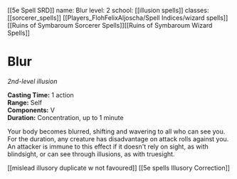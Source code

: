 [[5e Spell SRD]]
name: Blur
level: 2
school: [[illusion spells]]
classes: [[sorcerer_spells]]
         [[Players_FlohFelixAljoscha/Spell Indices/wizard spells]][[Ruins of Symbaroum Sorcerer Spells]][[Ruins of Symbaroum Wizard Spells]]

# Blur 
_2nd-level illusion_ 

**Casting Time:** 1 action   
**Range:** Self   
**Components:** V   
**Duration:** Concentration, up to 1 minute   

Your body becomes blurred, shifting and wavering to all who can see you. For the duration, any creature has disadvantage on attack rolls against you. An attacker is immune to this effect if it doesn't rely on sight, as with blindsight, or can see through illusions, as with truesight. 

[[mislead illusory duplicate w not favoured]]
[[5e spells Illusory Correction]]